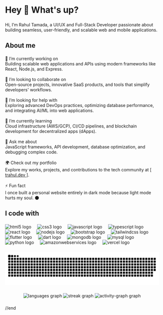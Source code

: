 <h1 align="left">Hey 👋 What's up?</h1>

###

<p align="left">Hi, I’m Rahul Tamada, a UI/UX and Full-Stack Developer passionate about building seamless, user-friendly, and scalable web and mobile applications.</p>

###

<h2 align="left">About me</h2>

###

<p align="left">🔭 I’m currently working on<br>Building scalable web applications and APIs using modern frameworks like React, Node.js, and Express.<br><br>🤝 I’m looking to collaborate on<br>Open-source projects, innovative SaaS products, and tools that simplify developers' workflows.<br><br>👐 I’m looking for help with<br>Exploring advanced DevOps practices, optimizing database performance, and integrating AI/ML into web applications.<br><br>🌱 I’m currently learning<br>Cloud infrastructure (AWS/GCP), CI/CD pipelines, and blockchain development for decentralized apps (dApps).<br><br>💬 Ask me about<br>JavaScript frameworks, API development, database optimization, and debugging complex code.<br><br>🌍 Check out my portfolio <br>Explore my works, projects, and contributions to the tech community at [<a  href="https://www.trahul.dev/"> trahul.dev </a>]. <br><br>⚡ Fun fact<br>I once built a personal website entirely in dark mode because light mode hurts my soul. 🌑</p>

###

<h2 align="left">I code with</h2>

###

<div align="left">
  <img src="https://cdn.jsdelivr.net/gh/devicons/devicon/icons/html5/html5-original.svg" height="40" alt="html5 logo"  />
  <img width="12" />
  <img src="https://cdn.jsdelivr.net/gh/devicons/devicon/icons/css3/css3-original.svg" height="40" alt="css3 logo"  />
  <img width="12" />
  <img src="https://cdn.jsdelivr.net/gh/devicons/devicon/icons/javascript/javascript-original.svg" height="40" alt="javascript logo"  />
  <img width="12" />
  <img src="https://cdn.jsdelivr.net/gh/devicons/devicon/icons/typescript/typescript-original.svg" height="40" alt="typescript logo"  />
  <img width="12" />
  <img src="https://cdn.jsdelivr.net/gh/devicons/devicon/icons/react/react-original.svg" height="40" alt="react logo"  />
  <img width="12" />
  <img src="https://cdn.jsdelivr.net/gh/devicons/devicon/icons/nodejs/nodejs-original.svg" height="40" alt="nodejs logo"  />
  <img width="12" />
  <img src="https://cdn.jsdelivr.net/gh/devicons/devicon/icons/bootstrap/bootstrap-original.svg" height="40" alt="bootstrap logo"  />
  <img width="12" />
  <img src="https://cdn.simpleicons.org/tailwindcss/06B6D4" height="40" alt="tailwindcss logo"  />
  <img width="12" />
  <img src="https://cdn.jsdelivr.net/gh/devicons/devicon/icons/flutter/flutter-original.svg" height="40" alt="flutter logo"  />
  <img width="12" />
  <img src="https://cdn.jsdelivr.net/gh/devicons/devicon/icons/dart/dart-original.svg" height="40" alt="dart logo"  />
  <img width="12" />
  <img src="https://cdn.jsdelivr.net/gh/devicons/devicon/icons/mongodb/mongodb-original.svg" height="40" alt="mongodb logo"  />
  <img width="12" />
  <img src="https://skillicons.dev/icons?i=mysql" height="40" alt="mysql logo"  />
  <img width="12" />
  <img src="https://cdn.jsdelivr.net/gh/devicons/devicon/icons/python/python-original.svg" height="40" alt="python logo"  />
  <img width="12" />
  <img src="https://skillicons.dev/icons?i=aws" height="40" alt="amazonwebservices logo"  />
  <img width="12" />
  <img src="https://cdn.simpleicons.org/vercel/000000" height="40" alt="vercel logo"  />
</div>

###

<img src="https://github.com/Rahul1342002/Rahul1342002/blob/output/snake.svg" alt="Snake animation" />

###

<div align="center">
  <img src="https://github-readme-stats.vercel.app/api/top-langs?username=Rahul1342002&locale=en&hide_title=false&layout=compact&card_width=320&langs_count=5&theme=dracula&hide_border=false&order=2" height="150" alt="languages graph"  />
  <img src="https://streak-stats.demolab.com?user=Rahul1342002&locale=en&mode=daily&theme=dracula&hide_border=false&border_radius=5&order=3" height="150" alt="streak graph"  />
  <img src="https://github-readme-activity-graph.vercel.app/graph?username=Rahul1342002&radius=16&theme=react&area=true&order=5" height="300" alt="activity-graph graph"  />
</div>

### 
//end
